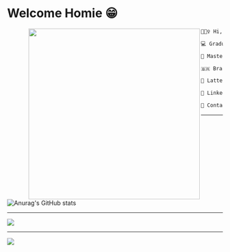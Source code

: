 # Welcome Homie 😁

<img align="left" width="400" style="margin-left: 50px" src="https://media.tenor.com/Ui4Qn0HT61kAAAAC/chigiri-blue-lock.gif"/>

```diff
🙋🏾‍♀️ Hi, I’m Ana Caroline

💻 Graduated in Computer Science

🤖 Master's student in Robotics

🇧🇷 Brazil

📜 Lattes: http://lattes.cnpq.br/0301582985663662

📜 LinkedIn: https://www.linkedin.com/in/anabraz26/

📧 Contact: ana.caroline.6@Hotmail.com

```
-----------------------

![Anurag's GitHub stats](https://github-readme-stats.vercel.app/api?username=AnaBraz26&theme=codeSTACKr&show_icons=true)

-----------------------

![](https://github-readme-stats.vercel.app/api/top-langs/?username=AnaBraz26&theme=codeSTACKr&hide_border=false&include_all_commits=false&count_private=true&layout=compact)

-----------------------

[![](https://visitcount.itsvg.in/api?id=AnaBraz26&icon=0&color=11)](https://visitcount.itsvg.in)
